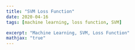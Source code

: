 ```yaml
---
title: "SVM Loss Function"
date: 2020-04-16
tags: [machine learning, loss function, SVM]

excerpt: "Machine Learning, SVM, Loss Function"
mathjax: "true"
---
```

<img src="{{ site.url }}{{ site.baseurl }}/images/loss_function/header_image.jpg" alt="">
